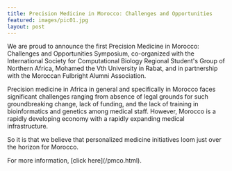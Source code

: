 ```yaml
---
title: Precision Medicine in Morocco: Challenges and Opportunities
featured: images/pic01.jpg
layout: post
---
```


<p>We are proud to announce the first Precision Medicine in Morocco: Challenges and Opportunities Symposium, co-organized with the International Society for Computational Biology Regional Student's Group of Northern Africa, Mohamed the Vth University in Rabat, and in partnership with the Moroccan Fulbright Alumni Association.</p>
<p>Precision medicine in Africa in general and specifically in Morocco faces significant challenges ranging from absence of legal grounds for such groundbreaking change, lack of funding, and the lack of training in bioinformatics and genetics among medical staff. However, Morocco is a rapidly developing economy with a rapidly expanding medical infrastructure.</p>
<p>So it is that we believe that personalized medicine initiatives loom just over the horizon for Morocco.</p>
For more information, [click here](/pmco.html).
